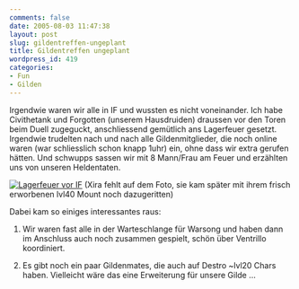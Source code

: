 ```yaml
---
comments: false
date: 2005-08-03 11:47:38
layout: post
slug: gildentreffen-ungeplant
title: Gildentreffen ungeplant
wordpress_id: 419
categories:
- Fun
- Gilden
---
```


Irgendwie waren wir alle in IF und wussten es nicht voneinander. Ich habe Civithetank und Forgotten (unserem Hausdruiden) draussen vor den Toren beim Duell zugeguckt, anschliessend gemütlich ans Lagerfeuer gesetzt. Irgendwie trudelten nach und nach alle Gildenmitglieder, die noch online waren (war schliesslich schon knapp 1uhr) ein, ohne dass wir extra gerufen hätten. Und schwupps sassen wir mit 8 Mann/Frau am Feuer und erzählten uns von unseren Heldentaten.

[![Lagerfeuer vor IF](http://photos22.flickr.com/30841581_5b13854f88.jpg)](http://www.flickr.com/photos/walsweer/30841581/)
(Xira fehlt auf dem Foto, sie kam später mit ihrem frisch erworbenen lvl40 Mount noch dazugeritten)

Dabei kam so einiges interessantes raus:




  1. Wir waren fast alle in der Warteschlange für Warsong und haben dann im Anschluss auch noch zusammen gespielt, schön über Ventrillo koordiniert.


  2. Es gibt noch ein paar Gildenmates, die auch auf Destro ~lvl20 Chars haben. Vielleicht wäre das eine Erweiterung für unsere Gilde <Living in WoW>...



